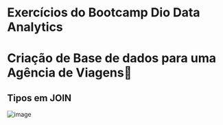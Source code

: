 # Exercícios do Bootcamp Dio Data Analytics

# Criação de Base de dados para uma Agência de Viagens🛫

## Tipos em JOIN
![image](https://github.com/EvelynLopesSS/Bootcamp_Dio_Data_Analytics/assets/113462824/24c7e803-2a70-4430-9474-98041ad23d74)
